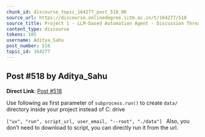 ```yaml
---
chunk_id: discourse_topic_164277_post_518_00
source_url: https://discourse.onlinedegree.iitm.ac.in/t/164277/518
source_title: Project 1 - LLM-based Automation Agent - Discussion Thread [TDS Jan 2025]
content_type: discourse
tokens: 105
username: Aditya_Sahu
post_number: 518
topic_id: 164277
---
```


## Post #518 by Aditya_Sahu

**Direct Link**: [Post #518](https://discourse.onlinedegree.iitm.ac.in/t/164277/518)

Use following as first parameter of `subprocess.run()` to create `data/` directory inside your project instead of C: drive

`["uv", "run", script_url, user_email, "--root", "./data"]
`
Also, you don’t need to download to script, you can directly run it from the url.
